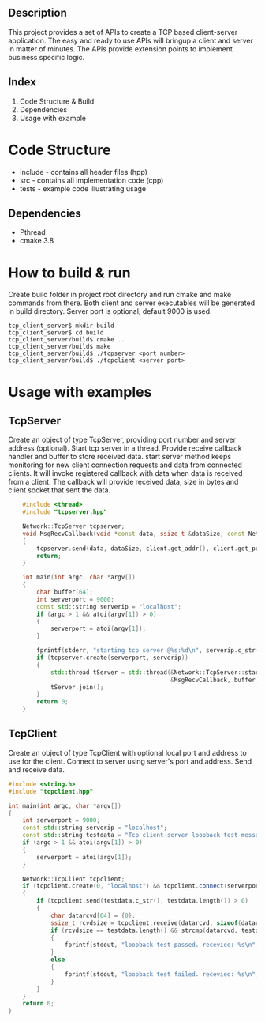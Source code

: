## Description
This project provides a set of APIs to create a TCP based client-server application.
The easy and ready to use APIs will bringup a client and server in matter of minutes.
The APIs provide extension points to implement business specific logic.

## Index
1. Code Structure & Build
2. Dependencies
3. Usage with example

# Code Structure
- include - contains all header files (hpp)
- src - contains all implementation code (cpp)
- tests - example code illustrating usage

## Dependencies
- Pthread
- cmake 3.8

# How to build & run
Create build folder in project root directory and run cmake and make commands from there. Both client and server executables will be generated in build directory. Server port is optional, default 9000 is used.
```console
tcp_client_server$ mkdir build
tcp_client_server$ cd build
tcp_client_server/build$ cmake ..
tcp_client_server/build$ make
tcp_client_server/build$ ./tcpserver <port number>
tcp_client_server/build$ ./tcpclient <server port>
```
# Usage with examples
## TcpServer
Create an object of type TcpServer, providing port number and server address (optional).
Start tcp server in a thread. Provide receive callback handler and buffer to store received data.
start server method keeps monitoring for new client connection requests and data from connected
clients. It will invoke registered callback with data when data is received from a client.
The callback will provide received data, size in bytes and client socket that sent the data.
```c++
    #include <thread>
    #include "tcpserver.hpp"

    Network::TcpServer tcpserver;
    void MsgRecvCallback(void *const data, ssize_t &dataSize, const Network::Socket &client)
    {
        tcpserver.send(data, dataSize, client.get_addr(), client.get_port());
        return;
    }

    int main(int argc, char *argv[])
    {
        char buffer[64];
        int serverport = 9000;
        const std::string serverip = "localhost";
        if (argc > 1 && atoi(argv[1]) > 0)
        {
            serverport = atoi(argv[1]);
        }

        fprintf(stderr, "starting tcp server @%s:%d\n", serverip.c_str(), serverport);
        if (tcpserver.create(serverport, serverip))
        {
            std::thread tServer = std::thread(&Network::TcpServer::start_server, &tcpserver, 
                                              &MsgRecvCallback, buffer, sizeof(buffer));
            tServer.join();
        }
        return 0;
    }
```
## TcpClient
Create an object of type TcpClient with optional local port and address to use for the client.
Connect to server using server's port and address. Send and receive data.
```c++
#include <string.h>
#include "tcpclient.hpp"

int main(int argc, char *argv[])
{
    int serverport = 9000;
    const std::string serverip = "localhost";
    const std::string testdata = "Tcp client-server loopback test message!!";
    if (argc > 1 && atoi(argv[1]) > 0)
    {
        serverport = atoi(argv[1]);
    }

    Network::TcpClient tcpclient;
    if (tcpclient.create(0, "localhost") && tcpclient.connect(serverport, serverip))
    {
        if (tcpclient.send(testdata.c_str(), testdata.length()) > 0)
        {
            char datarcvd[64] = {0};
            ssize_t rcvdsize = tcpclient.receive(datarcvd, sizeof(datarcvd));
            if (rcvdsize == testdata.length() && strcmp(datarcvd, testdata.c_str()) == 0)
            {
                fprintf(stdout, "loopback test passed. recevied: %s\n", datarcvd);
            }
            else
            {
                fprintf(stdout, "loopback test failed. recevied: %s\n", datarcvd);
            }
        }
    }
    return 0;
}
```

